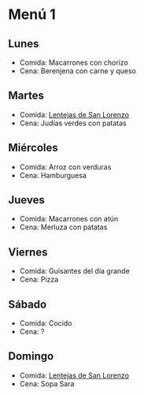 # Menú 1

## Lunes
- Comida: Macarrones con chorizo
- Cena: Berenjena con carne y queso

## Martes
- Comida: [Lentejas de San Lorenzo](lentejas1.md)
- Cena: Judías verdes con patatas

## Miércoles
- Comida: Arroz con verduras
- Cena: Hamburguesa

## Jueves
- Comida: Macarrones con atún
- Cena: Merluza con patatas

## Viernes
- Comida: Guisantes del día grande
- Cena: Pizza

## Sábado
- Comida: Cocido
- Cena: ?

## Domingo
- Comida: [Lentejas de San Lorenzo](lentejas1.md)
- Cena: Sopa Sara
